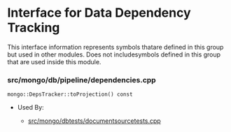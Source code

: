 
# Interface for Data Dependency Tracking
This interface information represents symbols thatare defined in this group but used in other modules.  Does not includesymbols defined in this group that are used inside this module.

### src/mongo/db/pipeline/dependencies.cpp

<div></div>

    mongo::DepsTracker::toProjection() const

- Used By:

    - [src/mongo/dbtests/documentsourcetests.cpp](../../../tests/unit\_tests)
